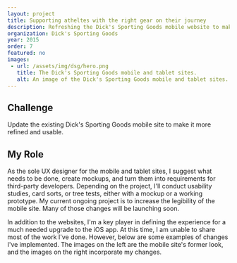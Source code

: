 ```yaml
---
layout: project
title: Supporting atheltes with the right gear on their journey
description: Refreshing the Dick's Sporting Goods mobile website to make it easier for athletes to get the gear they need.
organization: Dick's Sporting Goods
year: 2015
order: 7
featured: no
images: 
 - url: /assets/img/dsg/hero.png
   title: The Dick's Sporting Goods mobile and tablet sites.
   alt: An image of the Dick's Sporting Goods mobile and tablet sites.
---
```


## Challenge

Update the existing Dick's Sporting Goods mobile site to make it more refined and usable.

## My Role

As the sole UX designer for the mobile and tablet sites, I suggest what needs to be done, create mockups, and turn them into requirements for third-party developers. Depending on the project, I'll conduct usability studies, card sorts, or tree tests, either with a mockup or a working prototype. My current ongoing project is to increase the legibility of the mobile site. Many of those changes will be launching soon.

In addition to the websites, I'm a key player in defining the experience for a much needed upgrade to the iOS app. At this time, I am unable to share most of the work I've done. However, below are some examples of changes I've implemented. The images on the left are the mobile site's former look, and the images on the right incorporate my changes.